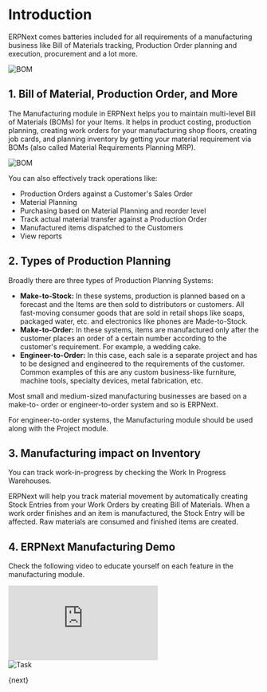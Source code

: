 <!-- add-breadcrumbs -->
# Introduction
ERPNext comes batteries included for all requirements of a manufacturing business like Bill of Materials tracking, Production Order planning and execution, procurement and a lot more.

<img class="screenshot" alt="BOM" src="{{docs_base_url}}/v12/assets/img/manufacturing/BOM-hero.png">

## 1. Bill of Material, Production Order, and More

The Manufacturing module in ERPNext helps you to maintain multi-level Bill of Materials (BOMs) for your Items. It helps in product costing, production planning, creating work orders for your manufacturing shop floors, creating job cards, and planning inventory by getting your material requirement via BOMs (also called Material Requirements Planning MRP).

<img class="screenshot" alt="BOM" src="{{docs_base_url}}/v12/assets/img/manufacturing/manufacturing-hero.png">

You can also effectively track operations like:

* Production Orders against a Customer's Sales Order
* Material Planning
* Purchasing based on Material Planning and reorder level
* Track actual material transfer against a Production Order
* Manufactured items dispatched to the Customers
* View reports

## 2. Types of Production Planning

Broadly there are three types of Production Planning Systems:

 * __Make-to-Stock:__ In these systems, production is planned based on a forecast and the Items are then sold to distributors or customers. All fast-moving consumer goods that are sold in retail shops like soaps, packaged water, etc. and electronics like phones are Made-to-Stock.
 * __Make-to-Order:__ In these systems, items are manufactured only after the customer places an order of a certain number according to the customer's requirement. For example, a wedding cake.
 * __Engineer-to-Order:__ In this case, each sale is a separate project and has to be designed and engineered to the requirements of the customer. Common examples of this are any custom business-like furniture, machine tools, specialty devices, metal fabrication, etc.

Most small and medium-sized manufacturing businesses are based on a make-to-
order or engineer-to-order system and so is ERPNext.

For engineer-to-order systems, the Manufacturing module should be used along
with the Project module.

## 3. Manufacturing impact on Inventory

You can track work-in-progress by checking the Work In Progress Warehouses.

ERPNext will help you track material movement by automatically creating Stock
Entries from your Work Orders by creating Bill of Materials. When a work order finishes and an item is manufactured, the Stock Entry will be affected. Raw materials are consumed and finished items are created.

## 4. ERPNext Manufacturing Demo

Check the following video to educate yourself on each feature in the manufacturing module.

<div class="embed-container">
 <iframe src="https://www.youtube.com/embed/xE74wdQU5cc" frameborder="0" allow="autoplay; encrypted-media" allowfullscreen></iframe>
</div>

<img class="screenshot" alt="Task" src="{{docs_base_url}}/v12/assets/img/manufacturing/manufacturing.png">

{next}
